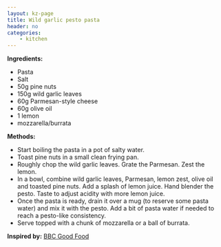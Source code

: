 ```yaml
---
layout: kz-page
title: Wild garlic pesto pasta
header: no
categories:
    - kitchen
---
```


**Ingredients:**

* Pasta
* Salt
<nbsp></nbsp>
* 50g pine nuts
* 150g wild garlic leaves
* 60g Parmesan-style cheese
* 60g olive oil
* 1 lemon
<nbsp></nbsp>
* mozzarella/burrata

**Methods:**

* Start boiling the pasta in a pot of salty water.
* Toast pine nuts in a small clean frying pan.
* Roughly chop the wild garlic leaves. Grate the Parmesan. Zest the lemon.
* In a bowl, combine wild garlic leaves, Parmesan, lemon zest, olive oil and toasted pine nuts. Add a splash of lemon juice. Hand blender the pesto. Taste to adjust acidity with more lemon juice.
* Once the pasta is ready, drain it over a mug (to reserve some pasta water) and mix it with the pesto. Add a bit of pasta water if needed to reach a pesto-like consistency.
* Serve topped with a chunk of mozzarella or a ball of burrata.

**Inspired by:** [BBC Good Food](https://www.bbcgoodfood.com/recipes/wild-pesto)
